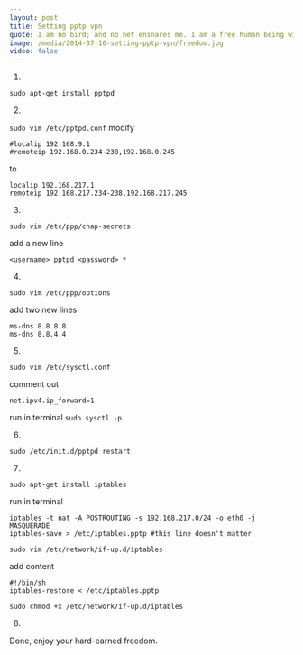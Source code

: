 ```yaml
---
layout: post
title: Setting pptp vpn
quote: I am no bird; and no net ensnares me. I am a free human being with an independent will. ― Charlotte Brontë, Jane Eyre
image: /media/2014-07-16-setting-pptp-vpn/freedom.jpg
video: false
---
```


1.

~~~
sudo apt-get install pptpd
~~~

2.

`sudo vim /etc/pptpd.conf` modify

~~~
#localip 192.168.9.1
#remoteip 192.168.0.234-238,192.168.0.245
~~~

to

~~~
localip 192.168.217.1
remoteip 192.168.217.234-238,192.168.217.245
~~~

3.

`sudo vim /etc/ppp/chap-secrets`

add a new line

`<username> pptpd <password> *`

4.

`sudo vim /etc/ppp/options`

add two new lines

~~~
ms-dns 8.8.8.8
ms-dns 8.8.4.4
~~~

5.

`sudo vim /etc/sysctl.conf`

comment out

`net.ipv4.ip_forward=1`

run in terminal `sudo sysctl -p`

6.

`sudo /etc/init.d/pptpd restart`

7.

`sudo apt-get install iptables`

run in terminal

~~~
iptables -t nat -A POSTROUTING -s 192.168.217.0/24 -o eth0 -j MASQUERADE
iptables-save > /etc/iptables.pptp #this line doesn't matter
~~~

`sudo vim /etc/network/if-up.d/iptables`

add content

~~~
#!/bin/sh
iptables-restore < /etc/iptables.pptp
~~~

`sudo chmod +x /etc/network/if-up.d/iptables`

8.

Done, enjoy your hard-earned freedom.
